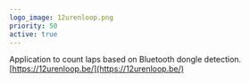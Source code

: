 ```yaml
---
logo_image: 12urenloop.png
priority: 50
active: true
---
```


Application to count laps based on Bluetooth dongle detection. [https://12urenloop.be/](https://12urenloop.be/)
